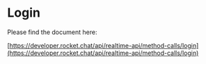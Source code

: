 # Login

Please find the document here: 

[https://developer.rocket.chat/api/realtime-api/method-calls/login](https://developer.rocket.chat/api/realtime-api/method-calls/login)

